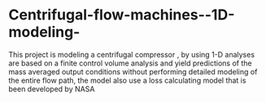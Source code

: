 # Centrifugal-flow-machines--1D-modeling-
This project is modeling a centrifugal compressor , by using 1-D analyses are based on a finite control volume analysis and yield predictions of the mass averaged output conditions without performing detailed modeling of the entire flow path, the model also use a loss calculating model that is been developed by NASA
